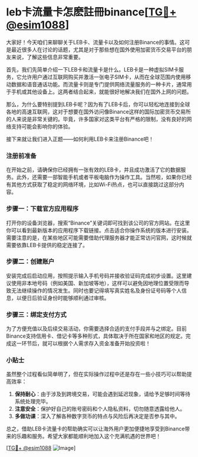 # leb卡流量卡怎麽註冊binance[[TG💪+ @esim1088](https://t.me/s/esim1088)]

大家好！今天咱们来聊聊关于LEB卡、流量卡以及如何注册Binance的事情。这可是最近很多人在讨论的话题，尤其是对于那些想在国外使用加密货币交易平台的朋友来说，了解这些信息非常重要。

首先，我们先简单介绍一下LEB卡和流量卡是什么。LEB卡是一种虚拟SIM卡服务，它允许用户通过互联网购买并激活一张电子SIM卡，从而在全球范围内使用移动数据和语音通话功能。而流量卡则是专门提供网络流量服务的一种卡片，通常用于手机或其他设备上。这两者结合起来，就能很好地解决我们在国外上网的问题。

那么，为什么要特别提到LEB卡呢？因为有了LEB卡后，你可以轻松地连接到全球各地的高速互联网，这对于想要在国外访问像Binance这样的国际加密货币交易所的人来说是非常关键的。毕竟，许多国家对这类平台有严格的限制，没有良好的网络支持可能会影响你的体验。

接下来就让我们进入正题——如何利用LEB卡来注册Binance吧！

### 注册前准备

在开始之前，请确保你已经拥有一张有效的LEB卡，并且成功激活了它的数据服务。此外，还需要一部智能手机或者平板电脑作为操作工具。当然啦，如果你已经有其他方式获取了稳定的网络环境，比如Wi-Fi热点，也可以直接跳过这部分内容。

### 步骤一：下载官方应用程序

打开你的设备浏览器，搜索“Binance”关键词即可找到该公司的官方网站。在这里你可以看到最新版本的应用程序下载链接。点击适合你操作系统的版本进行安装。需要注意的是，在某些地区可能需要借助代理服务器才能正常访问官网，这时候就需要依靠LEB卡提供的稳定连接了。

### 步骤二：创建账户

安装完成后启动应用，按照提示输入手机号码并接收验证码完成初步设置。这里建议使用非本地号码（例如美国、新加坡等地），这样可以避免因地理位置受限而导致无法继续操作的情况发生。同时也要记得填写真实姓名及身份证号码等个人信息，以便日后验证身份时能够顺利通过审核。

### 步骤三：绑定支付方式

为了方便充值以及后续交易活动，你需要选择合适的支付手段并与之绑定。目前Binance支持信用卡、借记卡等多种形式，具体取决于所在国家和地区的规定。完成这一环节后，就可以根据个人需求存入资金准备开始投资啦！

### 小贴士

虽然整个过程看似简单明了，但在实际操作过程中还是存在一些小技巧可以帮助提高效率：

1. **保持耐心**：由于涉及到跨境交易，可能会遇到延迟现象，请给予足够时间等待系统处理完毕。
2. **注意安全**：保护好自己的账号密码和个人隐私资料，切勿随意透露给他人。
3. **多做功课**：深入了解各种数字货币的特点与风险后再决定是否参与其中。

总之，借助LEB卡流量卡的帮助确实可以让海外用户更加便捷地享受到Binance带来的乐趣和服务。希望大家都能顺利地加入这个充满机遇的世界吧！

[[TG💪+ @esim1088](https://t.me/s/esim1088) ![Image](https://i.postimg.cc/4NQfJmqS/Snipaste-2025-05-13-00-14-12.png)]